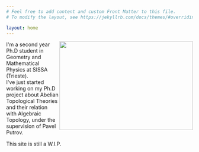 ```yaml
---
# Feel free to add content and custom Front Matter to this file.
# To modify the layout, see https://jekyllrb.com/docs/themes/#overriding-theme-defaults

layout: home
---
```



<div>
    <img src="profilePic.jpg"
        align="right"
        width="360"
        height="240"
        style="float">
  <p>I'm a second year Ph.D student in Geometry and Mathematical Physics at SISSA (Trieste).<br> 
  I've just started working on my Ph.D project about Abelian Topological Theories and their relation with Algebraic Topology, under the supervision of Pavel Putrov. 
  </p> 
  
  <p>This site is still a W.I.P.</p>

</div>